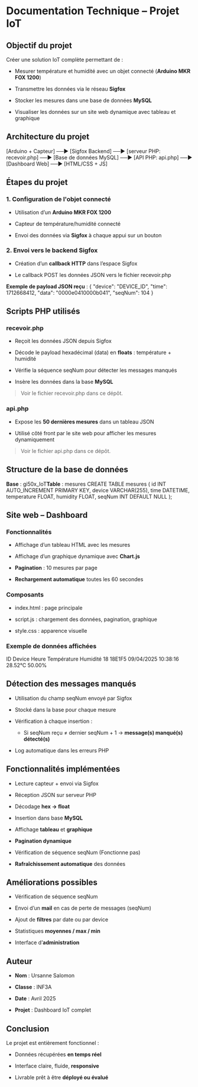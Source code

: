 Documentation Technique – Projet IoT
====================================

Objectif du projet
------------------

Créer une solution IoT complète permettant de :

*   Mesurer température et humidité avec un objet connecté (**Arduino MKR FOX 1200**)
    
*   Transmettre les données via le réseau **Sigfox**
    
*   Stocker les mesures dans une base de données **MySQL**
    
*   Visualiser les données sur un site web dynamique avec tableau et graphique
    

Architecture du projet
----------------------

[Arduino + Capteur] ──► [Sigfox Backend] ──► [serveur PHP: recevoir.php] ──► [Base de données MySQL] ──► [API PHP: api.php] ──► [Dashboard Web] ──► [HTML/CSS + JS]

Étapes du projet
----------------

### 1\. Configuration de l'objet connecté

*   Utilisation d’un **Arduino MKR FOX 1200**
    
*   Capteur de température/humidité connecté
    
*   Envoi des données via **Sigfox** à chaque appui sur un bouton
    

### 2\. Envoi vers le backend Sigfox

*   Création d’un **callback HTTP** dans l’espace Sigfox
    
*   Le callback POST les données JSON vers le fichier recevoir.php
    

**Exemple de payload JSON reçu** :
{
  "device": "DEVICE_ID",
  "time": 1712668412,
  "data": "0000e0410000b041",
  "seqNum": 104
}

Scripts PHP utilisés
--------------------

### recevoir.php

*   Reçoit les données JSON depuis Sigfox
    
*   Décode le payload hexadécimal (data) en **floats** : température + humidité
    
*   Vérifie la séquence seqNum pour détecter les messages manqués
    
*   Insère les données dans la base **MySQL**
    

> Voir le fichier recevoir.php dans ce dépôt.

### api.php

*   Expose les **50 dernières mesures** dans un tableau JSON
    
*   Utilisé côté front par le site web pour afficher les mesures dynamiquement
    

> Voir le fichier api.php dans ce dépôt.

Structure de la base de données
-------------------------------

**Base** : gi50x\_IoT**Table** : mesures
CREATE TABLE mesures (
    id INT AUTO_INCREMENT PRIMARY KEY,
    device VARCHAR(255),
    time DATETIME,
    temperature FLOAT,
    humidity FLOAT,
    seqNum INT DEFAULT NULL
);

Site web – Dashboard
--------------------

### Fonctionnalités

*   Affichage d’un tableau HTML avec les mesures
    
*   Affichage d’un graphique dynamique avec **Chart.js**
    
*   **Pagination** : 10 mesures par page
    
*   **Rechargement automatique** toutes les 60 secondes
    

### Composants

*   index.html : page principale
    
*   script.js : chargement des données, pagination, graphique
    
*   style.css : apparence visuelle
    

### Exemple de données affichées

ID	Device	Heure	Température	Humidité
18	18E1F5	09/04/2025 10:38:16	28.52°C	50.00%

Détection des messages manqués
------------------------------

*   Utilisation du champ seqNum envoyé par Sigfox
    
*   Stocké dans la base pour chaque mesure
    
*   Vérification à chaque insertion :
    
    *   Si seqNum reçu ≠ dernier seqNum + 1 → **message(s) manqué(s) détecté(s)**
        
*   Log automatique dans les erreurs PHP
    

Fonctionnalités implémentées
----------------------------

*   Lecture capteur + envoi via Sigfox
    
*   Réception JSON sur serveur PHP
    
*   Décodage **hex → float**
    
*   Insertion dans base **MySQL**
    
*   Affichage **tableau** et **graphique**
    
*   **Pagination dynamique**
    
*   Vérification de séquence seqNum (Fonctionne pas)
      
*   **Rafraîchissement automatique** des données
    

Améliorations possibles
-----------------------

*   Vérification de séquence seqNum

*   Envoi d’un **mail** en cas de perte de messages (seqNum)
    
*   Ajout de **filtres** par date ou par device
    
*   Statistiques **moyennes / max / min**
    
*   Interface d’**administration**
    

Auteur
------

*   **Nom** : Ursanne Salomon
    
*   **Classe** : INF3A
    
*   **Date** : Avril 2025
    
*   **Projet** : Dashboard IoT complet
    

Conclusion
----------

Le projet est entièrement fonctionnel :

*   Données récupérées **en temps réel**
    
*   Interface claire, fluide, **responsive**
    
*   Livrable prêt à être **déployé ou évalué**
